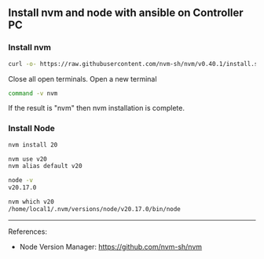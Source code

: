 ## Install nvm and node with ansible on Controller PC

### Install nvm 

```bash
curl -o- https://raw.githubusercontent.com/nvm-sh/nvm/v0.40.1/install.sh | bash
```

Close all open terminals. Open a new terminal
```bash
command -v nvm
```
If the result is "nvm" then nvm installation is complete.

### Install Node

```cmd
nvm install 20
```

```cmd
nvm use v20
nvm alias default v20
```

```cmd
node -v
v20.17.0
```

```cmd
nvm which v20
/home/local1/.nvm/versions/node/v20.17.0/bin/node
```

-----
References:
- Node Version Manager: https://github.com/nvm-sh/nvm
